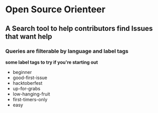 # Open Source Orienteer

## A Search tool to help contributors find Issues that want help

### Queries are filterable by language and label tags

**some label tags to try if you're starting out**
- beginner
- good-first-issue
- hacktoberfest
- up-for-grabs
- low-hanging-fruit
- first-timers-only
- easy